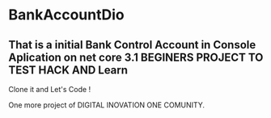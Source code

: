 # BankAccountDio

## That is a initial Bank Control Account in Console Aplication on net core 3.1 **BEGINERS PROJECT TO TEST HACK AND Learn**

Clone it and Let's Code !

One more project of DIGITAL INOVATION ONE COMUNITY.
